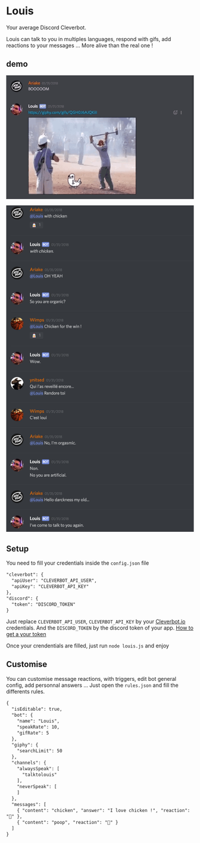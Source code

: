 # Louis
Your average Discord Cleverbot.

Louis can talk to you in multiples languages, respond with gifs, add reactions to your messages ... 
More alive than the real one !

## demo

![Louis gif demo](ressources/louis_gif_demo_1.gif)

![Louis text demo](ressources/louis_talk_demo_1.png)


## Setup

You need to fill your credentials inside the ```config.json``` file

```
"cleverbot": {
  "apiUser": "CLEVERBOT_API_USER",
  "apiKey": "CLEVERBOT_API_KEY"
},
"discord": {
  "token": "DISCORD_TOKEN"
}
```

Just replace ```CLEVERBOT_API_USER```, ```CLEVERBOT_API_KEY``` by your [Cleverbot.io](https://cleverbot.io/) credentials.
And the ```DISCORD_TOKEN``` by the discord token of your app.
[How to get a your token](https://github.com/reactiflux/discord-irc/wiki/Creating-a-discord-bot-&-getting-a-token)

Once your crendentials are filled, just run ```node louis.js``` and enjoy

## Customise

You can customise message reactions, with triggers, edit bot general config, add personnal answers ... 
Just open the ```rules.json``` and fill the differents rules.

```
{
  "isEditable": true,
  "bot": {
    "name": "Louis",
    "speakRate": 10,
    "gifRate": 5
  },
  "giphy": {
    "searchLimit": 50
  },
  "channels": {
    "alwaysSpeak": [
      "talktolouis"
    ],
    "neverSpeak": [
    ]
  },
  "messages": [
    { "content": "chicken", "answer": "I love chicken !", "reaction": "🐔" },
    { "content": "poop", "reaction": "💩" }
  ]
}
```
